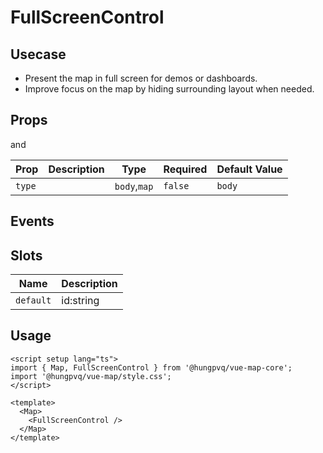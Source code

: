# FullScreenControl

## Usecase

- Present the map in full screen for demos or dashboards.
- Improve focus on the map by hiding surrounding layout when needed.

## Props

<!--@include: ./props.md-->

and

| Prop   | Description | Type         | Required | Default Value |
| ------ | ----------- | ------------ | -------- | ------------- |
| `type` |             | `body`,`map` | `false`  | `body`        |

## Events

## Slots

| Name      | Description |
| --------- | ----------- |
| `default` | id:string   |

## Usage

```vue
<script setup lang="ts">
import { Map, FullScreenControl } from '@hungpvq/vue-map-core';
import '@hungpvq/vue-map/style.css';
</script>

<template>
  <Map>
    <FullScreenControl />
  </Map>
</template>
```
